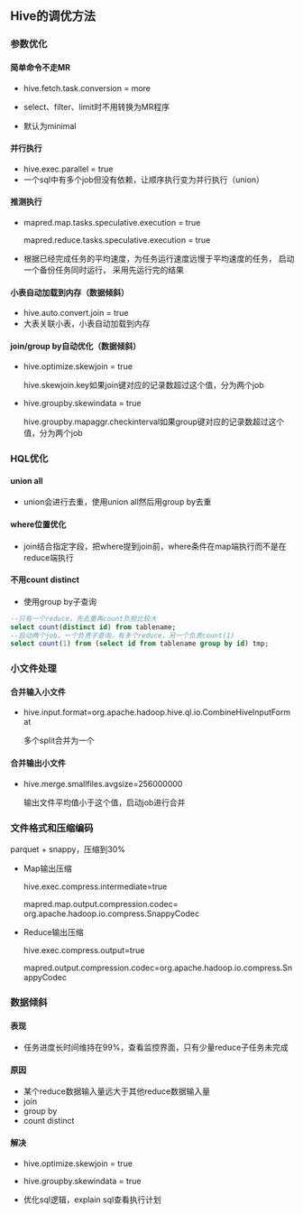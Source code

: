 ## **Hive的调优方法**

### 参数优化

#### 简单命令不走MR

- hive.fetch.task.conversion = more
- select、filter、limit时不用转换为MR程序

- 默认为minimal

#### 并行执行

- hive.exec.parallel = true
- 一个sql中有多个job但没有依赖，让顺序执行变为并行执行（union）

#### 推测执行

- mapred.map.tasks.speculative.execution = true

  mapred.reduce.tasks.speculative.execution = true

- 根据已经完成任务的平均速度，为任务运行速度远慢于平均速度的任务， 启动一个备份任务同时运行， 采用先运行完的结果

#### 小表自动加载到内存（数据倾斜）

- hive.auto.convert.join = true
- 大表关联小表，小表自动加载到内存

#### join/group by自动优化（数据倾斜）

- hive.optimize.skewjoin = true

  hive.skewjoin.key如果join键对应的记录数超过这个值，分为两个job

- hive.groupby.skewindata = true

  hive.groupby.mapaggr.checkinterval如果group键对应的记录数超过这个值，分为两个job

### HQL优化

#### union all

- union会进行去重，使用union all然后用group by去重

#### where位置优化

- join结合指定字段，把where提到join前，where条件在map端执行而不是在reduce端执行

#### 不用count distinct

- 使用group by子查询

```sql
--只有一个reduce，先去重再count负担比较大
select count(distinct id) from tablename;
--启动两个job，一个负责子查询，有多个reduce，另一个负责count(1)
select count(1) from (select id from tablename group by id) tmp;
```

### 小文件处理

#### 合并输入小文件

- hive.input.format=org.apache.hadoop.hive.ql.io.CombineHiveInputFormat

  多个split合并为一个

#### 合并输出小文件

- hive.merge.smallfiles.avgsize=256000000

  输出文件平均值小于这个值，启动job进行合并

### 文件格式和压缩编码

parquet + snappy，压缩到30%

- Map输出压缩

  hive.exec.compress.intermediate=true

  mapred.map.output.compression.codec= org.apache.hadoop.io.compress.SnappyCodec

- Reduce输出压缩

  hive.exec.compress.output=true

  mapred.output.compression.codec=org.apache.hadoop.io.compress.SnappyCodec

### 数据倾斜

#### 表现

- 任务进度长时间维持在99%，查看监控界面，只有少量reduce子任务未完成

#### 原因

- 某个reduce数据输入量远大于其他reduce数据输入量
- join
- group by
- count distinct

#### 解决

- hive.optimize.skewjoin = true

- hive.groupby.skewindata = true

- 优化sql逻辑，explain sql查看执行计划